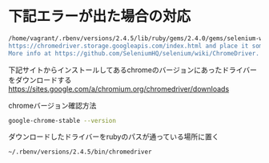 # 下記エラーが出た場合の対応

```bash
/home/vagrant/.rbenv/versions/2.4.5/lib/ruby/gems/2.4.0/gems/selenium-webdriver-3.141.5926/lib/selenium/webdriver/common/service.rb:123:in `binary_path': Unable to find chromedriver. Please download the server from (Selenium::WebDriver::Error::WebDriverError)
https://chromedriver.storage.googleapis.com/index.html and place it somewhere on your PATH.
More info at https://github.com/SeleniumHQ/selenium/wiki/ChromeDriver.
```

下記サイトからインストールしてあるchromeのバージョンにあったドライバーをダウンロードする
https://sites.google.com/a/chromium.org/chromedriver/downloads

chromeバージョン確認方法

```bash
google-chrome-stable --version
```

ダウンロードしたドライバーをrubyのパスが通っている場所に置く
```bash:rbenv使用の場合の例)
~/.rbenv/versions/2.4.5/bin/chromedriver
```
